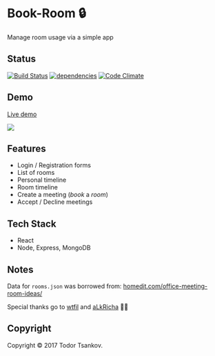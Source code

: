 # Book-Room 🔒
Manage room usage via a simple app

## Status
[![Build Status](https://travis-ci.org/txwkx/book-room.svg)](https://travis-ci.org/txwkx/book-room)
[![dependencies](https://david-dm.org/txwkx/book-room.svg)](https://david-dm.org/txwkx/book-room.svg)
[![Code Climate](https://codeclimate.com/github/txwkx/book-room/badges/gpa.svg)](https://codeclimate.com/github/txwkx/book-room)

## Demo

[Live demo](http://178.62.125.114/)

![](https://media.giphy.com/media/xT0xewDgEWH2K4yEJa/giphy.gif)

## Features

* Login / Registration forms
* List of rooms
* Personal timeline
* Room timeline
* Create a meeting (*book* a *room*)
* Accept / Decline meetings

## Tech Stack

* React
* Node, Express, MongoDB

## Notes
Data for `rooms.json` was borrowed from: [homedit.com/office-meeting-room-ideas/](https://www.homedit.com/office-meeting-room-ideas/)

Special thanks go to [wtfil](https://github.com/wtfil) and [aLkRicha](https://github.com/aLkRicha) 💪🏻

## Copyright

Copyright © 2017 Todor Tsankov.
